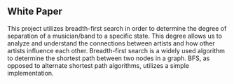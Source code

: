 ## White Paper
This project utilizes breadth-first search in order to determine the degree of separation of a musician/band to a specific state. This degree allows us to analyze and understand the connections between artists and how other artists influence each other. Breadth-first search is a widely used algorithm to determine the shortest path between two nodes in a graph. BFS, as opposed to alternate shortest path algorithms, utilizes a simple implementation.

